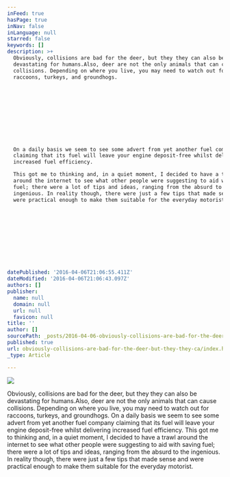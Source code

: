 ```yaml
---
inFeed: true
hasPage: true
inNav: false
inLanguage: null
starred: false
keywords: []
description: >+
  Obviously, collisions are bad for the deer, but they they can also be
  devastating for humans.Also, deer are not the only animals that can cause
  collisions. Depending on where you live, you may need to watch out for
  raccoons, turkeys, and groundhogs.











  On a daily basis we seem to see some advert from yet another fuel company
  claiming that its fuel will leave your engine deposit-free whilst delivering
  increased fuel efficiency.

  This got me to thinking and, in a quiet moment, I decided to have a trawl
  around the internet to see what other people were suggesting to aid with saving
  fuel; there were a lot of tips and ideas, ranging from the absurd to the
  ingenious. In reality though, there were just a few tips that made sense and
  were practical enough to make them suitable for the everyday motorist.

  ​









datePublished: '2016-04-06T21:06:55.411Z'
dateModified: '2016-04-06T21:06:43.097Z'
authors: []
publisher:
  name: null
  domain: null
  url: null
  favicon: null
title: ''
author: []
sourcePath: _posts/2016-04-06-obviously-collisions-are-bad-for-the-deer-but-they-they-ca.md
published: true
url: obviously-collisions-are-bad-for-the-deer-but-they-they-ca/index.html
_type: Article

---
```

![](https://the-grid-user-content.s3-us-west-2.amazonaws.com/4c29093f-12a2-46ac-a704-39d3234bfefd.jpg)

Obviously, collisions are bad for the deer, but they they can also be devastating for humans.Also, deer are not the only animals that can cause collisions. Depending on where you live, you may need to watch out for raccoons, turkeys, and groundhogs.
On a daily basis we seem to see some advert from yet another fuel company claiming that its fuel will leave your engine deposit-free whilst delivering increased fuel efficiency.
This got me to thinking and, in a quiet moment, I decided to have a trawl around the internet to see what other people were suggesting to aid with saving fuel; there were a lot of tips and ideas, ranging from the absurd to the ingenious. In reality though, there were just a few tips that made sense and were practical enough to make them suitable for the everyday motorist.
​